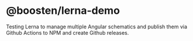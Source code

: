 # @boosten/lerna-demo

Testing Lerna to manage multiple Angular schematics and publish them via Github Actions to NPM and create Github releases.
